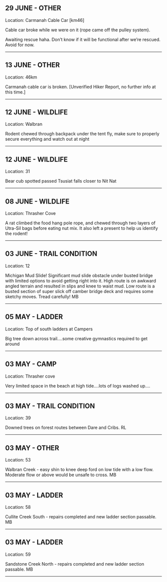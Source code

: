 ## 29 JUNE - OTHER
Location: Carmanah Cable Car [km46]

Cable car broke while we were on it (rope came off the pulley system). 

Awaiting rescue haha. Don’t know if it will be functional after we’re rescued. Avoid for now. 

---

## 13 JUNE - OTHER
Location: 46km

Carmanah cable car is broken. [Unverified Hiker Report, no further info at this time.]

---

## 12 JUNE - WILDLIFE
Location: Walbran

Rodent chewed through backpack under the tent fly, make sure to properly secure everything and watch out at night

---

## 12 JUNE - WILDLIFE
Location: 31

Bear cub spotted passed Tsusiat falls closer to Nit Nat

---

## 08 JUNE - WILDLIFE
Location: Thrasher Cove

A rat climbed the food hang pole rope, and chewed through two layers of Utra-Sil bags before eating nut mix. It also left a present to help us identify the rodent! 

---

## 03 JUNE - TRAIL CONDITION
Location: 12

Michigan Mud Slide! Significant mud slide obstacle under busted bridge with limited options to avoid getting right into it. High route is on awkward angled terrain and resulted in slips and knee to waist mud. Low route is a busted section of super slick off camber bridge deck and requires some sketchy moves. Tread carefully! MB

---

## 05 MAY - LADDER
Location: Top of south ladders at Campers

Big tree down across trail….some creative gymnastics required to get around

---

## 03 MAY - CAMP
Location: Thrasher cove

Very limited space in the beach at high tide….lots of logs washed up….

---

## 03 MAY - TRAIL CONDITION
Location: 39

Downed trees on forest routes between Dare and Cribs. RL

---

## 03 MAY - OTHER
Location: 53

Walbran Creek - easy shin to knee deep ford on low tide with a low flow. Moderate flow or above would be unsafe to cross. MB

---

## 03 MAY - LADDER
Location: 58

Cullite Creek South - repairs completed and new ladder section passable. MB

---

## 03 MAY - LADDER
Location: 59

Sandstone Creek North - repairs completed and new ladder section passable. MB 

---

